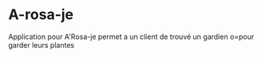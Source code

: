 # A-rosa-je
Application pour A'Rosa-je permet a un client de trouvé un gardien o=pour garder leurs plantes
